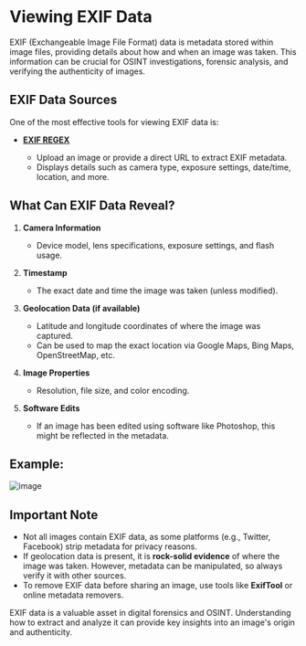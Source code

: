 # Viewing EXIF Data

EXIF (Exchangeable Image File Format) data is metadata stored within image files, providing details about how and when an image was taken. This information can be crucial for OSINT investigations, forensic analysis, and verifying the authenticity of images.

## EXIF Data Sources

One of the most effective tools for viewing EXIF data is:

- **[EXIF REGEX](http://exif.regex.info/exif.cgi)**
  
  - Upload an image or provide a direct URL to extract EXIF metadata.  
  - Displays details such as camera type, exposure settings, date/time, location, and more.  

## What Can EXIF Data Reveal?

1. **Camera Information**  
   - Device model, lens specifications, exposure settings, and flash usage.  
   
2. **Timestamp**  
   - The exact date and time the image was taken (unless modified).  
   
3. **Geolocation Data (if available)**  
   - Latitude and longitude coordinates of where the image was captured.  
   - Can be used to map the exact location via Google Maps, Bing Maps, OpenStreetMap, etc.  

4. **Image Properties**  
   - Resolution, file size, and color encoding.  
   
5. **Software Edits**  
   - If an image has been edited using software like Photoshop, this might be reflected in the metadata.

 ## **Example:**
   
   ![image](https://github.com/user-attachments/assets/47a01570-aaee-440f-8800-8d9b0b65289c)


## Important Note

- Not all images contain EXIF data, as some platforms (e.g., Twitter, Facebook) strip metadata for privacy reasons.  
- If geolocation data is present, it is **rock-solid evidence** of where the image was taken. However, metadata can be manipulated, so always verify it with other sources.  
- To remove EXIF data before sharing an image, use tools like **ExifTool** or online metadata removers.  

EXIF data is a valuable asset in digital forensics and OSINT. Understanding how to extract and analyze it can provide key insights into an image's origin and authenticity.
